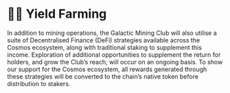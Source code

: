 # 🧑‍🌾 Yield Farming

In addition to mining operations, the Galactic Mining Club will also utilise a suite of Decentralised Finance (DeFi) strategies available across the Cosmos ecosystem, along with traditional staking to supplement this income. Exploration of additional opportunities to supplement the return for holders, and grow the Club’s reach, will occur on an ongoing basis. To show our support for the Cosmos ecosystem, all rewards generated through these strategies will be converted to the chain’s native token before distribution to stakers.
